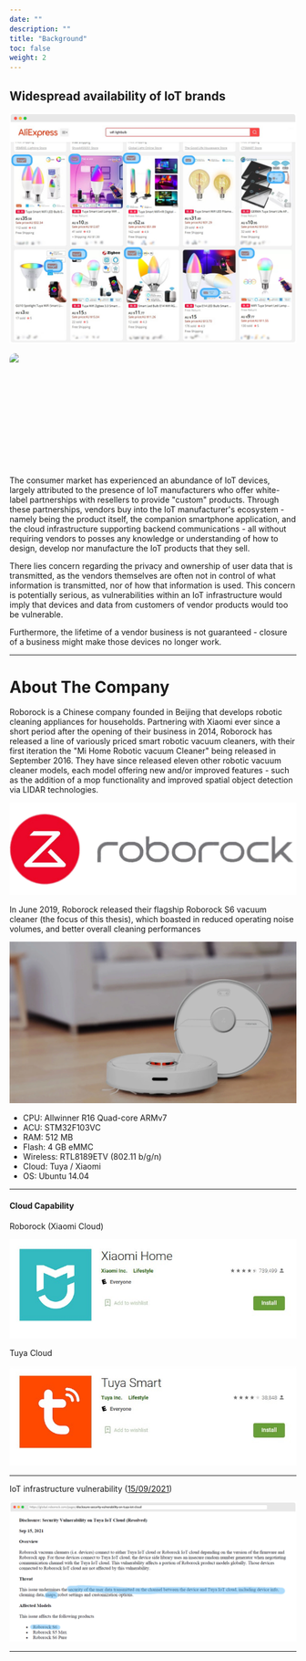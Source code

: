 ```yaml
---
date: ""
description: ""
title: "Background"
toc: false
weight: 2
---
```


## Widespread availability of IoT brands

![](/uploads/20211103-screely-1635938406254.png)

<div class="marquee-parent"><img src="/uploads/20211115-lightbulbs-marquee.png" class="marquee-child" ></div>


<!-- IoT devices have been quite widespread. There are so many products that are affordable, and globally and commercially available.
 -->

The consumer market has experienced an abundance of IoT devices, largely attributed to the presence of IoT manufacturers who offer white-label partnerships with resellers to provide "custom" products. Through these partnerships, vendors buy into the IoT manufacturer's ecosystem - namely being the product itself, the companion smartphone application, and the cloud infrastructure supporting backend communications - all without requiring vendors to posses any knowledge or understanding of how to design, develop nor manufacture the IoT products that they sell.

There lies concern regarding the privacy and ownership of user data that is transmitted, as the vendors themselves are often not in control of what information is transmitted, nor of how that information is used. This concern is potentially serious, as vulnerabilities within an IoT infrastructure would imply that devices and data from customers of vendor products would too be vulnerable.

Furthermore, the lifetime of a vendor business is not guaranteed - closure of a business might make those devices no longer work.

---

<!-- 
- Reverse engineering of cloud communications protocols / API
  - e.g. MiIO protocol [(link)](https://github.com/OpenMiHome/mihome-binary-protocol)
- Decoupling of devices from the necessity of internet / IoT cloud
  - <label>HomeAssistant</label> - Home Automation [(link)](https://www.home-assistant.io/)
  - <label>OpenHAB</label> - Home Automation [(link)](https://www.openhab.org/)
  - <label>Valetudo</label> - Cloud-less vacuum cleaner control interface [(link)](https://github.com/Hypfer/Valetudo)
  - <label>DustCloud</label> - Xiaomi Cloud Emulation [(link)](https://github.com/dgiese/dustcloud)
  - <label>MiCloudFaker</label> - Xiaomi Cloud Emulation [(link)](https://github.com/unrelentingtech/micloudfaker)
  - <label>tuya-convert</label> - Flash Tuya devices to custom firmware [(link)](https://github.com/ct-Open-Source/tuya-convert) -->


# About The Company

Roborock is a Chinese company founded in Beijing that develops robotic cleaning appliances for households. Partnering with Xiaomi ever since a short period after the opening of their business in 2014, Roborock has released a line of variously priced smart robotic vacuum cleaners, with their first iteration the "Mi Home Robotic vacuum Cleaner" being released in September 2016. They have since released eleven other robotic vacuum cleaner models, each model offering new and/or improved features - such as the addition of a mop functionality and improved spatial object detection via LIDAR technologies.

<img src="/uploads/20211003-60410b5d26ef2b00045692ec.png" class="plain small" />

In June 2019, Roborock released their flagship Roborock S6 vacuum cleaner (the focus of this thesis), which boasted in reduced operating noise volumes, and better overall cleaning performances 


![](/uploads/20211103-s6-pure-banner.webp)


- CPU: Allwinner R16 Quad-core ARMv7
- ACU: STM32F103VC
- RAM: 512 MB
- Flash: 4 GB eMMC
- Wireless: RTL8189ETV (802.11 b/g/n)
- Cloud: Tuya / Xiaomi
- OS: Ubuntu 14.04

---

#### Cloud Capability

<div class="split2">
<div>
<label>Roborock (Xiaomi Cloud)</label>

![](/uploads/20211103%20-%20Snipaste_2021-11-03_21-47-05.jpg)

</div>

<div>
<label>Tuya Cloud</label>

![](/uploads/20211103%20-%20Snipaste_2021-11-03_21-48-02.jpg)
</div>
</div>

---

IoT infrastructure vulnerability ([15/09/2021](https://global.roborock.com/pages/disclosure-security-vulnerability-on-tuya-iot-cloud))

![](/uploads/20211103-screely-1635941373424-highlight.png)


---




<style>
.marquee-parent {
  position: relative;
  width: 100vw;
  max-width: 100%;
  height: 200px;
  overflow-x: hidden;
  border-radius: 10px;
}

.marquee-child {
  position: absolute;
  white-space: nowrap;
  will-change: transform;
  max-width: unset !important;
  max-height: 100% !important;
  animation: marquee 360s linear infinite;
}

.marquee-child:hover {
  animation-play-state: paused;
}

@keyframes marquee {
  from { transform: translateX(0); }
  to { transform: translateX(-87.5%); }
}

</style>